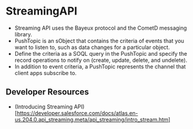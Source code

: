 # StreamingAPI

 * Streaming API uses the Bayeux protocol and the CometD messaging library.
 * PushTopic is an sObject that contains the criteria of events that you want to listen to, such as data changes for a particular object.
 * Define the criteria as a SOQL query in the PushTopic and specify the record operations to notify on (create, update, delete, and undelete).  
 * In addition to event criteria, a PushTopic represents the channel that client apps subscribe to.


## Developer Resources
 * (Introducing Streaming API)[https://developer.salesforce.com/docs/atlas.en-us.204.0.api_streaming.meta/api_streaming/intro_stream.htm]
